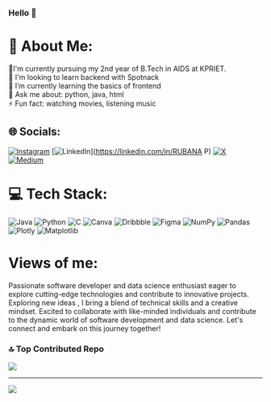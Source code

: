  ### Hello 👋

# 💫 About Me:
🔭I'm currently pursuing my 2nd year of B.Tech in AIDS at KPRIET.<br>👯 I'm looking to learn backend with Spotnack<br>🌱 I’m currently learning the basics of frontend<br>💬 Ask me about: python, java, html<br>⚡ Fun fact: watching movies, listening music


## 🌐 Socials:
[![Instagram](https://img.shields.io/badge/Instagram-%23E4405F.svg?logo=Instagram&logoColor=white)](https://instagram.com/_rubs.__) [![LinkedIn](https://img.shields.io/badge/LinkedIn-%230077B5.svg?logo=linkedin&logoColor=white)](https://linkedin.com/in/RUBANA P) [![X](https://img.shields.io/badge/X-black.svg?logo=X&logoColor=white)](https://x.com/rubana_p) [![Medium](https://img.shields.io/badge/Medium-12100E?logo=medium&logoColor=white)](https://medium.com/@rubana) 

# 💻 Tech Stack:
![Java](https://img.shields.io/badge/java-%23ED8B00.svg?style=for-the-badge&logo=openjdk&logoColor=white) ![Python](https://img.shields.io/badge/python-3670A0?style=for-the-badge&logo=python&logoColor=ffdd54) ![C](https://img.shields.io/badge/c-%2300599C.svg?style=for-the-badge&logo=c&logoColor=white) ![Canva](https://img.shields.io/badge/Canva-%2300C4CC.svg?style=for-the-badge&logo=Canva&logoColor=white) ![Dribbble](https://img.shields.io/badge/Dribbble-EA4C89?style=for-the-badge&logo=dribbble&logoColor=white) ![Figma](https://img.shields.io/badge/figma-%23F24E1E.svg?style=for-the-badge&logo=figma&logoColor=white)  ![NumPy](https://img.shields.io/badge/numpy-%23013243.svg?style=for-the-badge&logo=numpy&logoColor=white) ![Pandas](https://img.shields.io/badge/pandas-%23150458.svg?style=for-the-badge&logo=pandas&logoColor=white) ![Plotly](https://img.shields.io/badge/Plotly-%233F4F75.svg?style=for-the-badge&logo=plotly&logoColor=white) ![Matplotlib](https://img.shields.io/badge/Matplotlib-%23ffffff.svg?style=for-the-badge&logo=Matplotlib&logoColor=black)

# Views of me:
Passionate software developer and data science enthusiast eager to explore cutting-edge technologies and contribute to innovative projects. Exploring new ideas , I bring a blend of technical skills and a creative mindset. Excited to collaborate with like-minded individuals and contribute to the dynamic world of software development and data science. Let's connect and embark on this journey together!

### 🔝 Top Contributed Repo
![](https://github-contributor-stats.vercel.app/api?username=Rubana1&limit=5&theme=gruvbox&combine_all_yearly_contributions=true)

---
[![](https://visitcount.itsvg.in/api?id=Rubana1&icon=0&color=7)](https://visitcount.itsvg.in)

<!-- Proudly created with GPRM ( https://gprm.itsvg.in ) -->
